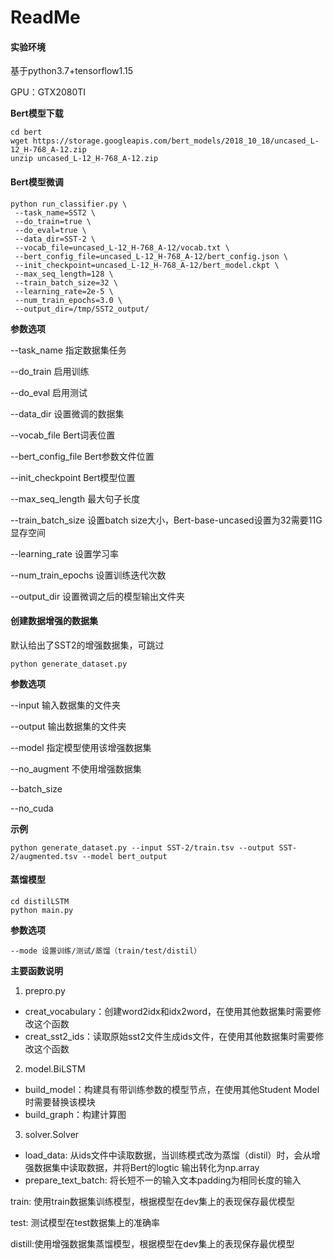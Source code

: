 # ReadMe

#### **实验环境**

基于python3.7+tensorflow1.15 

GPU：GTX2080TI

**Bert模型下载**

```shell
cd bert
wget https://storage.googleapis.com/bert_models/2018_10_18/uncased_L-12_H-768_A-12.zip
unzip uncased_L-12_H-768_A-12.zip 
```

#### **Bert模型微调**

```shell
python run_classifier.py \
 --task_name=SST2 \
 --do_train=true \
 --do_eval=true \
 --data_dir=SST-2 \
 --vocab_file=uncased_L-12_H-768_A-12/vocab.txt \
 --bert_config_file=uncased_L-12_H-768_A-12/bert_config.json \
 --init_checkpoint=uncased_L-12_H-768_A-12/bert_model.ckpt \
 --max_seq_length=128 \
 --train_batch_size=32 \
 --learning_rate=2e-5 \
 --num_train_epochs=3.0 \
 --output_dir=/tmp/SST2_output/
```

**参数选项**

--task_name 指定数据集任务

 --do_train 启用训练      

 --do_eval 启用测试

 --data_dir 设置微调的数据集

 --vocab_file Bert词表位置

 --bert_config_file Bert参数文件位置

 --init_checkpoint Bert模型位置

 --max_seq_length 最大句子长度

 --train_batch_size 设置batch size大小，Bert-base-uncased设置为32需要11G显存空间

 --learning_rate 设置学习率

 --num_train_epochs 设置训练迭代次数

 --output_dir 设置微调之后的模型输出文件夹

#### **创建数据增强的数据集**
默认给出了SST2的增强数据集，可跳过
```shell
python generate_dataset.py
```

**参数选项**

--input 输入数据集的文件夹

 --output 输出数据集的文件夹

 --model 指定模型使用该增强数据集

 --no_augment 不使用增强数据集

 --batch_size 

 --no_cuda 

**示例**

```shell
python generate_dataset.py --input SST-2/train.tsv --output SST-2/augmented.tsv --model bert_output
```

#### **蒸馏模型**

```shell
cd distilLSTM
python main.py
```

**参数选项**

```
--mode 设置训练/测试/蒸馏（train/test/distil）
```

**主要函数说明**

1. prepro.py

- creat_vocabulary：创建word2idx和idx2word，在使用其他数据集时需要修改这个函数
- creat_sst2_ids：读取原始sst2文件生成ids文件，在使用其他数据集时需要修改这个函数

2. model.BiLSTM

- build_model：构建具有带训练参数的模型节点，在使用其他Student Model时需要替换该模块
- build_graph：构建计算图

3. solver.Solver

- load_data: 从ids文件中读取数据，当训练模式改为蒸馏（distil）时，会从增强数据集中读取数据，并将Bert的logtic 输出转化为np.array
- prepare_text_batch: 将长短不一的输入文本padding为相同长度的输入

train: 使用train数据集训练模型，根据模型在dev集上的表现保存最优模型

test: 测试模型在test数据集上的准确率

distill:使用增强数据集蒸馏模型，根据模型在dev集上的表现保存最优模型

